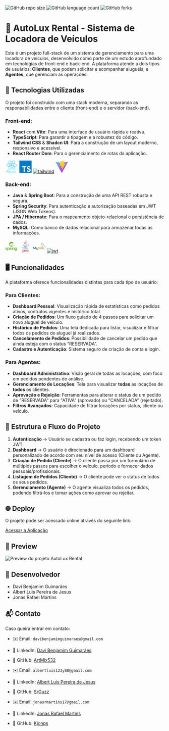 ![GitHub repo size](https://img.shields.io/github/repo-size/SrGuzz/locadora)
![GitHub language count](https://img.shields.io/github/languages/count/SrGuzz/locadora)
![GitHub forks](https://img.shields.io/github/forks/SrGuzz/locadora)

# 🚗 AutoLux Rental - Sistema de Locadora de Veículos

Este é um projeto full-stack de um sistema de gerenciamento para uma locadora de veículos, desenvolvido como parte de um estudo aprofundado em tecnologias de front-end e back-end. A plataforma atende a dois tipos de usuários: **Clientes**, que podem solicitar e acompanhar aluguéis, e **Agentes**, que gerenciam as operações.

## 🚀 Tecnologias Utilizadas

O projeto foi construído com uma stack moderna, separando as responsabilidades entre o cliente (front-end) e o servidor (back-end).

### **Front-end:**

- **React** com **Vite**: Para uma interface de usuário rápida e reativa.
- **TypeScript**: Para garantir a tipagem e a robustez do código.
- **Tailwind CSS** & **Shadcn UI**: Para a construção de um layout moderno, responsivo e acessível.
- **React Router Dom**: Para o gerenciamento de rotas da aplicação.

<a href="https://react.dev/" target="_blank" rel="noreferrer"><img src="https://raw.githubusercontent.com/devicons/devicon/master/icons/react/react-original-wordmark.svg" alt="react" width="40" height="40"/></a>
<a href="https://www.typescriptlang.org/" target="_blank" rel="noreferrer"><img src="https://raw.githubusercontent.com/devicons/devicon/master/icons/typescript/typescript-original.svg" alt="typescript" width="40" height="40"/></a>
<a href="https://tailwindcss.com/" target="_blank" rel="noreferrer"><img src="https://www.vectorlogo.zone/logos/tailwindcss/tailwindcss-icon.svg" alt="tailwind" width="40" height="40"/></a>
<a href="https://vitejs.dev/" target="_blank" rel="noreferrer"><img src="https://raw.githubusercontent.com/devicons/devicon/master/icons/vitejs/vitejs-original.svg" alt="vite" width="40" height="40"/></a>

### **Back-end:**

- **Java** & **Spring Boot**: Para a construção de uma API REST robusta e segura.
- **Spring Security**: Para autenticação e autorização baseadas em JWT (JSON Web Tokens).
- **JPA / Hibernate**: Para o mapeamento objeto-relacional e persistência de dados.
- **MySQL**: Como banco de dados relacional para armazenar todas as informações.

<a href="https://spring.io/" target="_blank" rel="noreferrer"><img src="https://raw.githubusercontent.com/devicons/devicon/master/icons/spring/spring-original-wordmark.svg" alt="spring" width="40" height="40"/></a>
<a href="https://www.java.com" target="_blank" rel="noreferrer"><img src="https://raw.githubusercontent.com/devicons/devicon/master/icons/java/java-original-wordmark.svg" alt="java" width="40" height="40"/></a>
<a href="https://www.mysql.com/" target="_blank" rel="noreferrer"><img src="https://raw.githubusercontent.com/devicons/devicon/master/icons/mysql/mysql-original-wordmark.svg" alt="mysql" width="40" height="40"/></a>
<a href="https://jwt.io/" target="_blank" rel="noreferrer"><img src="https://img.icons8.com/color/48/000000/json-web-token.png" alt="jwt" width="40" height="40"/></a>

## 🖥️ Funcionalidades

A plataforma oferece funcionalidades distintas para cada tipo de usuário:

### **Para Clientes:**

- **Dashboard Pessoal**: Visualização rápida de estatísticas como pedidos ativos, contratos vigentes e histórico total.
- **Criação de Pedidos**: Um fluxo guiado de 4 passos para solicitar um novo aluguel de veículo.
- **Histórico de Pedidos**: Uma tela dedicada para listar, visualizar e filtrar todos os pedidos de aluguel já realizados.
- **Cancelamento de Pedidos**: Possibilidade de cancelar um pedido que ainda esteja com o status "RESERVADA".
- **Cadastro e Autenticação**: Sistema seguro de criação de conta e login.

### **Para Agentes:**

- **Dashboard Administrativo**: Visão geral de todas as locações, com foco em pedidos pendentes de análise.
- **Gerenciamento de Locações**: Tela para visualizar **todas** as locações de **todos** os clientes.
- **Aprovação e Rejeição**: Ferramentas para alterar o status de um pedido de "RESERVADA" para "ATIVA" (aprovado) ou "CANCELADA" (rejeitado).
- **Filtros Avançados**: Capacidade de filtrar locações por status, cliente ou veículo.

## 📂 Estrutura e Fluxo do Projeto

1.  **Autenticação** → Usuário se cadastra ou faz login, recebendo um token JWT.
2.  **Dashboard** → O usuário é direcionado para um dashboard personalizado de acordo com seu nível de acesso (Cliente ou Agente).
3.  **Criação de Pedido (Cliente)** → O cliente passa por um formulário de múltiplos passos para escolher o veículo, período e fornecer dados pessoais/profissionais.
4.  **Listagem de Pedidos (Cliente)** → O cliente pode ver o status de todos os seus pedidos.
5.  **Gerenciamento (Agente)** → O agente visualiza todos os pedidos, podendo filtrá-los e tomar ações como aprovar ou rejeitar.

## 🌐 Deploy

O projeto pode ser acessado online através do seguinte link:

[Acessar a Aplicação](https://SEU-LINK-AQUI.com/)

## 📸 Preview

<img src="artefatos/GifProjetoLocadora.gif" alt="Preview do projeto AutoLux Rental">

## 👥 Desenvolvedor

- Davi Benjamim Guimarães
- Albert Luis Pereira de Jesus
- Jonas Rafael Martins

## 📬 Contato

Caso queira entrar em contato:

- ✉️ Email: `davibenjamimguimaraes@gmail.com`
- 🔗 LinkedIn: [Davi Benjamim Guimarães](https://www.linkedin.com/in/davi-benjamim-guimar%C3%A3es-b82741288/)
- 🐙 GitHub: [ArtMix532](https://github.com/ArtMix532)


- ✉️ Email: `albertluis123y88@gmail.com`
- 🔗 LinkedIn: [Albert Luis Pereira de Jesus](https://www.linkedin.com/in/albert-luis/)
- 🐙 GitHub: [SrGuzz](https://github.com/SrGuzz)


- ✉️ Email: `jonasrmartins17@gmail.com`
- 🔗 LinkedIn: [Jonas Rafael Martins](https://www.linkedin.com/in/SEU-LINKEDIN-AQUI/)
- 🐙 GitHub: [Kjonps](https://github.com/Kjonps)
